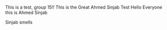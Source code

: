 This is a test, group 15!!
This is the Great Ahmed Sinjab Test
Hello Everyone this is Ahmed Sinjab

 Sinjab smells